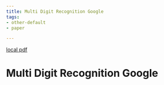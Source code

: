 ```yaml
---
title: Multi Digit Recognition Google
tags:
- other-default
- paper

---
```


[local pdf](../../../pdfs/multi-digit-recognition-google.pdf)

# Multi Digit Recognition Google
